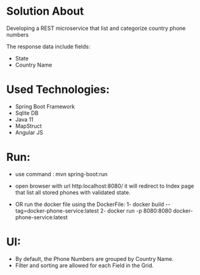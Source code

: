 # Solution About

Developing a REST microservice that list and categorize country phone numbers

The response data include fields:
- State
- Country Name


# Used Technologies:
- Spring Boot Framework
- Sqlite DB  
- Java 11
- MapStruct  
- Angular JS

# Run: 

- use command : mvn spring-boot:run 
- open browser with url http:localhost:8080/ 
  it will redirect to Index page that list all stored phones with validated state.
  
- OR run the docker file using the DockerFile: 
 1- docker build --tag=docker-phone-service:latest
 2- docker run -p 8080:8080 docker-phone-service:latest
  
# UI: 

- By default, the Phone Numbers are grouped by Country Name.
- Filter and sorting are allowed for each Field in the Grid. 
  
  
